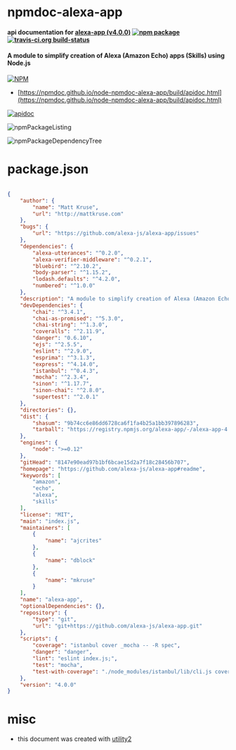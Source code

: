 # npmdoc-alexa-app

#### api documentation for  [alexa-app (v4.0.0)](https://github.com/alexa-js/alexa-app#readme)  [![npm package](https://img.shields.io/npm/v/npmdoc-alexa-app.svg?style=flat-square)](https://www.npmjs.org/package/npmdoc-alexa-app) [![travis-ci.org build-status](https://api.travis-ci.org/npmdoc/node-npmdoc-alexa-app.svg)](https://travis-ci.org/npmdoc/node-npmdoc-alexa-app)

#### A module to simplify creation of Alexa (Amazon Echo) apps (Skills) using Node.js

[![NPM](https://nodei.co/npm/alexa-app.png?downloads=true&downloadRank=true&stars=true)](https://www.npmjs.com/package/alexa-app)

- [https://npmdoc.github.io/node-npmdoc-alexa-app/build/apidoc.html](https://npmdoc.github.io/node-npmdoc-alexa-app/build/apidoc.html)

[![apidoc](https://npmdoc.github.io/node-npmdoc-alexa-app/build/screenCapture.buildCi.browser.%252Ftmp%252Fbuild%252Fapidoc.html.png)](https://npmdoc.github.io/node-npmdoc-alexa-app/build/apidoc.html)

![npmPackageListing](https://npmdoc.github.io/node-npmdoc-alexa-app/build/screenCapture.npmPackageListing.svg)

![npmPackageDependencyTree](https://npmdoc.github.io/node-npmdoc-alexa-app/build/screenCapture.npmPackageDependencyTree.svg)



# package.json

```json

{
    "author": {
        "name": "Matt Kruse",
        "url": "http://mattkruse.com"
    },
    "bugs": {
        "url": "https://github.com/alexa-js/alexa-app/issues"
    },
    "dependencies": {
        "alexa-utterances": "^0.2.0",
        "alexa-verifier-middleware": "^0.2.1",
        "bluebird": "^2.10.2",
        "body-parser": "^1.15.2",
        "lodash.defaults": "^4.2.0",
        "numbered": "^1.0.0"
    },
    "description": "A module to simplify creation of Alexa (Amazon Echo) apps (Skills) using Node.js",
    "devDependencies": {
        "chai": "^3.4.1",
        "chai-as-promised": "^5.3.0",
        "chai-string": "^1.3.0",
        "coveralls": "^2.11.9",
        "danger": "0.6.10",
        "ejs": "^2.5.5",
        "eslint": "^2.9.0",
        "esprima": "^3.1.3",
        "express": "^4.14.0",
        "istanbul": "^0.4.3",
        "mocha": "^2.3.4",
        "sinon": "^1.17.7",
        "sinon-chai": "^2.8.0",
        "supertest": "^2.0.1"
    },
    "directories": {},
    "dist": {
        "shasum": "9b74cc6e86dd6728ca6f1fa4b25a1bb397896283",
        "tarball": "https://registry.npmjs.org/alexa-app/-/alexa-app-4.0.0.tgz"
    },
    "engines": {
        "node": ">=0.12"
    },
    "gitHead": "8147e90ead97b1bf6bcae15d2a7f18c28456b707",
    "homepage": "https://github.com/alexa-js/alexa-app#readme",
    "keywords": [
        "amazon",
        "echo",
        "alexa",
        "skills"
    ],
    "license": "MIT",
    "main": "index.js",
    "maintainers": [
        {
            "name": "ajcrites"
        },
        {
            "name": "dblock"
        },
        {
            "name": "mkruse"
        }
    ],
    "name": "alexa-app",
    "optionalDependencies": {},
    "repository": {
        "type": "git",
        "url": "git+https://github.com/alexa-js/alexa-app.git"
    },
    "scripts": {
        "coverage": "istanbul cover _mocha -- -R spec",
        "danger": "danger",
        "lint": "eslint index.js;",
        "test": "mocha",
        "test-with-coverage": "./node_modules/istanbul/lib/cli.js cover ./node_modules/mocha/bin/_mocha -- -R spec ./test/*.js"
    },
    "version": "4.0.0"
}
```



# misc
- this document was created with [utility2](https://github.com/kaizhu256/node-utility2)
